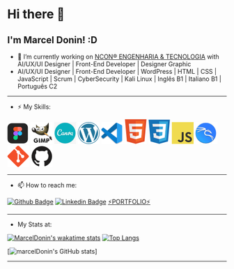 # Hi there 👋

## I'm Marcel Donin! :D



- 🔭 I’m currently working on [NCON® ENGENHARIA & TECNOLOGIA](https://www.ncon.eng.br)
  with AI/UX/UI Designer | Front-End Developer | Designer Graphic
- AI/UX/UI Designer | Front-End Developer | WordPress | HTML | CSS | JavaScript | Scrum | CyberSecurity | Kali Linux | Inglês B1 | Italiano B1 | Português C2
___

- ⚡ My Skills:

![figma](https://github.com/marceldonin/marceldonin/blob/main/perfil-igm/figma.png)
![gimp](https://github.com/marceldonin/marceldonin/blob/main/perfil-igm/gimp.png)
![canva](https://github.com/marceldonin/marceldonin/blob/main/perfil-igm/canva.png)
![wordpress](https://github.com/marceldonin/marceldonin/blob/main/perfil-igm/wordpress.png)
![VScode](https://github.com/marceldonin/marceldonin/blob/main/perfil-igm/VScode.png)
![html](https://raw.githubusercontent.com/marceldonin/marceldonin/main/perfil-igm/html.png)
![css](https://github.com/marceldonin/marceldonin/blob/main/perfil-igm/css.png)
![javascript](https://github.com/marceldonin/marceldonin/blob/main/perfil-igm/javascript.png)
![kali-linux](https://github.com/marceldonin/marceldonin/blob/main/perfil-igm/kali-linux.png)
![git](https://github.com/marceldonin/marceldonin/blob/main/perfil-igm/git.png)
![github](https://github.com/marceldonin/marceldonin/blob/main/perfil-igm/github.png)




___
- 📫 How to reach me:

[![Github Badge](https://img.shields.io/badge/-Github-000?style=flat-square&logo=Github&logoColor=white&link=https://github.com/marceldonin)](https://github.com/marceldonin)
[![Linkedin Badge](https://img.shields.io/badge/-LinkedIn-blue?style=flat-square&logo=Linkedin&logoColor=white&link=https://www.linkedin.com/in/marceldonin/)](https://www.linkedin.com/in/marceldonin/)
[⚡PORTFOLIO⚡](https://marceldonin.github.io/PORTFOLIO-CERTIFICATION/)
___
- My Stats at:

[![MarcelDonin's wakatime stats](https://github-readme-stats.vercel.app/api/wakatime?username=marceldonin)](https://github.com/anuraghazra/github-readme-stats)
[![Top Langs](https://github-readme-stats.vercel.app/api/top-langs/?username=marceldonin&layout=compact)](https://github.com/marceldonin/github-readme-stats)

[![marcelDonin's GitHub stats](https://github-readme-stats.vercel.app/api?username=marceldonin&hide=contribs,prs)]

___


<!--
**marceldonin/marceldonin** is a ✨ _special_ ✨ repository because its `README.md` (this file) appears on your GitHub profile.

Here are some ideas to get you started:
- 👯 I’m looking to collaborate on ...
- 🤔 I’m looking for help with ...
- 😄 Pronouns: ...
- ⚡ Fun fact: ...

- [Courses](https://www.treinaweb.com.br/cursos-online?q=fagner+pinheiro) 👨🏼‍🏫 - It's are technical courses on many technologies, such as Django, Flask, Python, Kotlin, Flutter, Dart, Git and more
- [Blog](https://www.treinaweb.com.br/blog/author/fagner-pinheiro/) ✍🏼 - I'm write about many things.
- 

-->



